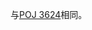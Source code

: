 与[POJ 3624](https://github.com/Duboshi/OJ-solutions/blob/master/POJ/POJ%203624%20Charm%20Bracelet.md)相同。
